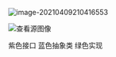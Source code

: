 ![image-20210409210416553](C:\Users\cheny\AppData\Roaming\Typora\typora-user-images\image-20210409210416553.png)

![查看源图像](https://img-blog.csdnimg.cn/20200524092035156.png)

紫色接口 蓝色抽象类 绿色实现
